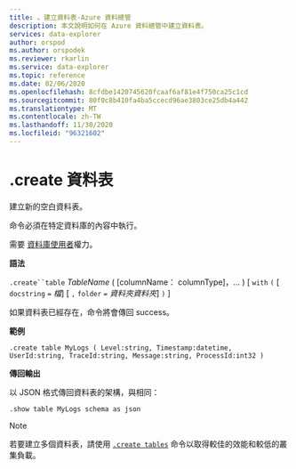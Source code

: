```yaml
---
title: 。建立資料表-Azure 資料總管
description: 本文說明如何在 Azure 資料總管中建立資料表。
services: data-explorer
author: orspod
ms.author: orspodek
ms.reviewer: rkarlin
ms.service: data-explorer
ms.topic: reference
ms.date: 02/06/2020
ms.openlocfilehash: 8cfdbe1420745620fcaaf6af81e4f750ca25c1cd
ms.sourcegitcommit: 80f0c8b410fa4ba5ccecd96ae3803ce25db4a442
ms.translationtype: MT
ms.contentlocale: zh-TW
ms.lasthandoff: 11/30/2020
ms.locfileid: "96321602"
---
```

# <a name="create-table"></a>.create 資料表

建立新的空白資料表。

命令必須在特定資料庫的內容中執行。

需要 [資料庫使用者](../management/access-control/role-based-authorization.md)權力。

**語法**

`.create``table` *TableName* ( [columnName： columnType]，... ) [ `with` `(` [ `docstring` `=` *檔*] [ `,` `folder` `=` *資料夾資料夾*] `)` ]

如果資料表已經存在，命令將會傳回 success。

**範例** 

```kusto
.create table MyLogs ( Level:string, Timestamp:datetime, UserId:string, TraceId:string, Message:string, ProcessId:int32 ) 
```
 
**傳回輸出**

以 JSON 格式傳回資料表的架構，與相同：

```kusto
.show table MyLogs schema as json
```

> [!NOTE]
> 若要建立多個資料表，請使用 [`.create tables`](create-tables-command.md) 命令以取得較佳的效能和較低的叢集負載。
